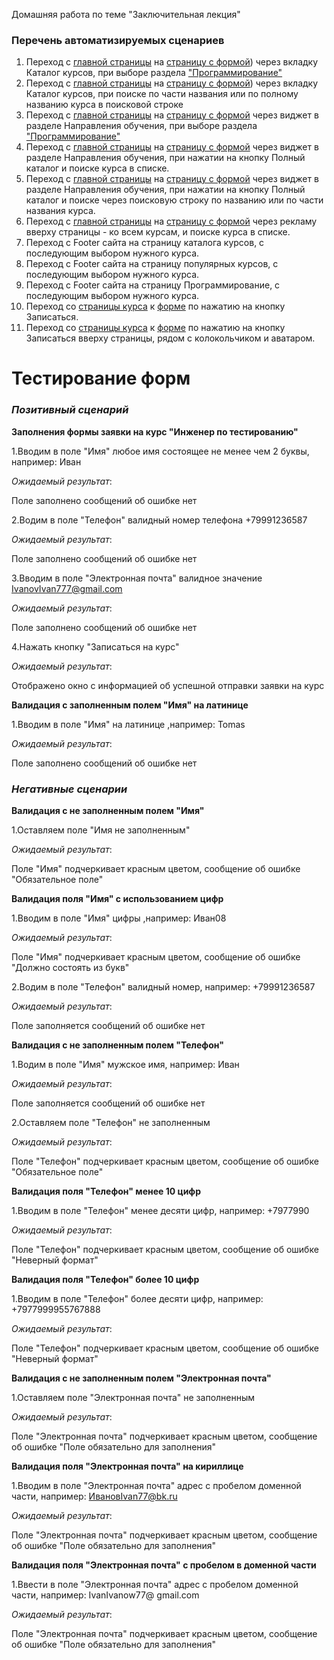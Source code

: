 Домашняя работа по теме "Заключительная лекция"

### Перечень автоматизируемых сценариев

1. Переход с [главной страницы](https://netology.ru/#/) на [страницу с формой](https://netology.ru/programs/qa#/order)) через вкладку Каталог курсов, при выборе раздела ["Программирование"](https://netology.ru/development)
2. Переход с [главной страницы](https://netology.ru/#/) на [страницу с формой](https://netology.ru/programs/qa#/order)) через вкладку Каталог курсов, при поиске по части названия или по полному названию курса в поисковой строке
3. Переход с [главной страницы](https://netology.ru/#/) на [страницу с формой](https://netology.ru/programs/qa#/order) через виджет в разделе Направления обучения, при выборе раздела ["Программирование"](https://netology.ru/development)
4. Переход с [главной страницы](https://netology.ru/#/) на [страницу с формой](https://netology.ru/programs/qa#/order) через виджет в разделе Направления обучения, при нажатии на кнопку Полный каталог и поиске курса в списке.
5. Переход с [главной страницы](https://netology.ru/#/) на [страницу с формой](https://netology.ru/programs/qa#/order) через виджет в разделе Направления обучения, при нажатии на кнопку Полный каталог и поиске через поисковую строку по названию или по части названия курса.
6. Переход с [главной страницы](https://netology.ru/#/) на [страницу с формой](https://netology.ru/programs/qa#/order) через рекламу вверху страницы - ко всем курсам, и поиске курса в списке.
7. Переход с Footer сайта на страницу каталога курсов, с последующим выбором нужного курса.
8. Переход с Footer сайта на страницу популярных курсов, с последующим выбором нужного курса.
9. Переход с Footer сайта на страницу Программирование, с последующим выбором нужного курса.
10. Переход со [страницы курса](https://netology.ru/programs/qa#/) к [форме](https://netology.ru/programs/qa#/order) по нажатию на кнопку Записаться.
11. Переход со [страницы курса](https://netology.ru/programs/qa#/) к [форме](https://netology.ru/programs/qa#/order) по нажатию на кнопку Записаться вверху страницы, рядом с колокольчиком и аватаром.

# **Тестирование форм**

### _**Позитивный сценарий**_

**Заполнения формы заявки на курс "Инженер по тестированию"**

 1.Вводим в поле "Имя" любое имя состоящее не менее чем 2 буквы, например: Иван
 
_Ожидаемый результат_:

Поле заполнено сообщений об ошибке нет

2.Водим в поле "Телефон" валидный номер телефона +79991236587

_Ожидаемый результат_:

Поле заполнено сообщений об ошибке нет

3.Вводим в поле "Электронная почта" валидное значение IvanovIvan777@gmail.com

_Ожидаемый результат_:

Поле заполнено сообщений об ошибке нет

4.Нажать кнопку "Записаться на курс"

_Ожидаемый результат_:

Отображено окно с информацией об успешной отправки заявки на курс

**Валидация с заполненным полем "Имя" на латинице**

1.Вводим в поле "Имя" на латинице ,например: Tomas

_Ожидаемый результат_:

Поле заполнено сообщений об ошибке нет

### _**Негативные сценарии**_


**Валидация с не заполненным полем "Имя"**

1.Оставляем поле "Имя не заполненным"

_Ожидаемый результат_:

Поле "Имя" подчеркивает красным цветом, сообщение об ошибке "Обязательное поле"


 **Валидация поля "Имя" с использованием цифр**
 
1.Вводим в поле "Имя" цифры ,например: Иван08

_Ожидаемый результат_:

Поле "Имя" подчеркивает красным цветом, сообщение об ошибке "Должно состоять из букв"

2.Водим в поле "Телефон" валидный номер, например: +79991236587

_Ожидаемый результат_:

Поле заполняется сообщений об ошибке нет


**Валидация с не заполненным полем "Телефон"**

1.Водим в поле "Имя" мужское имя, например: Иван

_Ожидаемый результат_:

Поле заполняется сообщений об ошибке нет

2.Оставляем поле "Телефон" не заполненным

_Ожидаемый результат_:

Поле "Телефон" подчеркивает красным цветом, сообщение об ошибке "Обязательное поле"


**Валидация поля "Телефон" менее 10 цифр**

1.Вводим в поле "Телефон" менее десяти цифр, например: +7977990

_Ожидаемый результат_:

Поле "Телефон" подчеркивает красным цветом, сообщение об ошибке "Неверный формат"


**Валидация поля "Телефон" более 10 цифр**

1.Вводим в поле "Телефон" более десяти цифр, например: +7977999955767888

_Ожидаемый результат_:

Поле "Телефон" подчеркивает красным цветом, сообщение об ошибке "Неверный формат"


**Валидация с не заполненным полем "Электронная почта"**

1.Оставляем поле "Электронная почта" не заполненным

_Ожидаемый результат_:

Поле "Электронная почта" подчеркивает красным цветом, сообщение об ошибке "Поле обязательно для заполнения"


**Валидация поля "Электронная почта" на кириллице**

1.Вводим в поле "Электронная почта" адрес с пробелом доменной части, например: ИвановIvan77@bk.ru

_Ожидаемый результат_:

Поле "Электронная почта" подчеркивает красным цветом, сообщение об ошибке "Поле обязательно для заполнения"


**Валидация поля "Электронная почта" с пробелом в доменной части**

1.Ввести в поле "Электронная почта" адрес с пробелом доменной части, например: IvanIvanow77@ gmail.com

_Ожидаемый результат_:

Поле "Электронная почта" подчеркивает красным цветом, сообщение об ошибке "Поле обязательно для заполнения"

